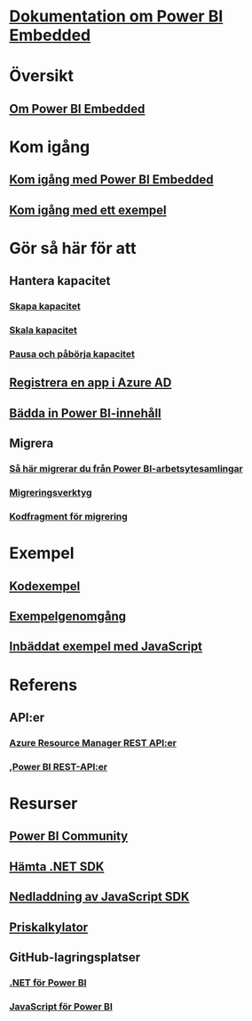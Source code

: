 # [Dokumentation om Power BI Embedded](index.md)

# Översikt
## [Om Power BI Embedded](what-is-power-bi-embedded.md)

# Kom igång
## [Kom igång med Power BI Embedded](get-started.md)
## [Kom igång med ett exempel](https://powerbi.microsoft.com/documentation/powerbi-developer-embed-sample-app-owns-data/)

# Gör så här för att
## Hantera kapacitet
### [Skapa kapacitet](create-capacity.md)
### [Skala kapacitet](scale-capacity.md)
### [Pausa och påbörja kapacitet](pause-start.md)
## [Registrera en app i Azure AD](https://powerbi.microsoft.com/documentation/powerbi-developer-register-app/)
## [Bädda in Power BI-innehåll](https://powerbi.microsoft.com/documentation/powerbi-developer-embedding-content/)

## Migrera
### [Så här migrerar du från Power BI-arbetsytesamlingar](migrate-from-power-bi-workspace-collections.md)
### [Migreringsverktyg](migrate-tool.md)
### [Kodfragment för migrering](migrate-code-snippets.md)

# Exempel
## [Kodexempel](https://github.com/Microsoft/PowerBI-Developer-Samples)
## [Exempelgenomgång](https://powerbi.microsoft.com/documentation/powerbi-developer-embed-sample-app-owns-data/)
## [Inbäddat exempel med JavaScript](https://microsoft.github.io/PowerBI-JavaScript/demo/)

# Referens
## API:er
### [Azure Resource Manager REST API:er](https://docs.microsoft.com/rest/api/power-bi-embedded/)
### ,[Power BI REST-API:er](https://msdn.microsoft.com/library/mt147898.aspx)

# Resurser
## [Power BI Community](http://community.powerbi.com/t5/Developer/bd-p/Developer)
## [Hämta .NET SDK](https://www.nuget.org/packages/Microsoft.PowerBI.Api/)
## [Nedladdning av JavaScript SDK](https://www.nuget.org/packages/Microsoft.PowerBI.JavaScript/)
## [Priskalkylator](https://azure.microsoft.com/pricing/calculator/)
## GitHub-lagringsplatser
### [.NET för Power BI](https://github.com/Microsoft/PowerBI-CSharp)
### [JavaScript för Power BI](https://github.com/Microsoft/PowerBI-JavaScript)


